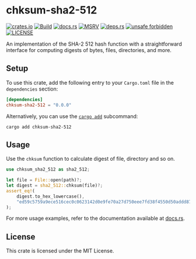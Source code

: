 # chksum-sha2-512

[![crates.io](https://img.shields.io/crates/v/chksum-sha2-512?style=flat-square&logo=rust "crates.io")](https://crates.io/crates/chksum-sha2-512)
[![Build](https://img.shields.io/github/actions/workflow/status/chksum-rs/sha2-512/rust.yml?branch=master&style=flat-square&logo=github "Build")](https://github.com/chksum-rs/sha2-512/actions/workflows/rust.yml)
[![docs.rs](https://img.shields.io/docsrs/chksum-sha2-512?style=flat-square&logo=docsdotrs "docs.rs")](https://docs.rs/chksum-sha2-512/)
[![MSRV](https://img.shields.io/badge/MSRV-1.74.0-informational?style=flat-square "MSRV")](https://github.com/chksum-rs/sha2-512/blob/master/Cargo.toml)
[![deps.rs](https://deps.rs/crate/chksum-sha2-512/0.0.0/status.svg?style=flat-square "deps.rs")](https://deps.rs/crate/chksum-sha2-512/0.0.0)
[![unsafe forbidden](https://img.shields.io/badge/unsafe-forbidden-success.svg?style=flat-square "unsafe forbidden")](https://github.com/rust-secure-code/safety-dance)
[![LICENSE](https://img.shields.io/github/license/chksum-rs/sha2-512?style=flat-square "LICENSE")](https://github.com/chksum-rs/sha2-512/blob/master/LICENSE)

An implementation of the SHA-2 512 hash function with a straightforward interface for computing digests of bytes, files, directories, and more.

## Setup

To use this crate, add the following entry to your `Cargo.toml` file in the `dependencies` section:

```toml
[dependencies]
chksum-sha2-512 = "0.0.0"
```

Alternatively, you can use the [`cargo add`](https://doc.rust-lang.org/cargo/commands/cargo-add.html) subcommand:

```shell
cargo add chksum-sha2-512
```

## Usage

Use the `chksum` function to calculate digest of file, directory and so on.

```rust
use chksum_sha2_512 as sha2_512;

let file = File::open(path)?;
let digest = sha2_512::chksum(file)?;
assert_eq!(
    digest.to_hex_lowercase(),
    "ed59c5759a9ece516cec0c0623142d0e9fe70a27d750eee7fd38f4550d50addd873d0fa1a51fc823c1e3d5cada203f4a05d8325caacb7d3e0727a701f3f07e5f"
);
```

For more usage examples, refer to the documentation available at [docs.rs](https://docs.rs/chksum-sha2-512/).

## License

This crate is licensed under the MIT License.
